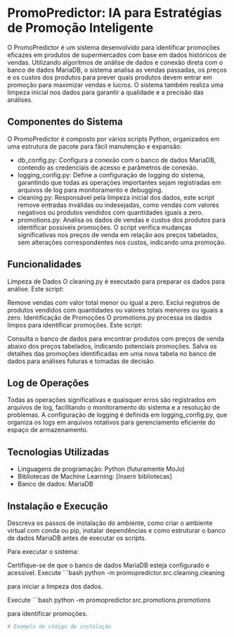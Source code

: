 # PromoPredictor: IA para Estratégias de Promoção Inteligente
O PromoPredictor é um sistema desenvolvido para identificar promoções eficazes em produtos de supermercados com base em dados históricos de vendas. Utilizando algoritmos de análise de dados e conexão direta com o banco de dados MariaDB, o sistema analisa as vendas passadas, os preços e os custos dos produtos para prever quais produtos devem entrar em promoção para maximizar vendas e lucros. O sistema também realiza uma limpeza inicial nos dados para garantir a qualidade e a precisão das análises.


## Componentes do Sistema
O PromoPredictor é composto por vários scripts Python, organizados em uma estrutura de pacote para fácil manutenção e expansão:
- db_config.py: Configura a conexão com o banco de dados MariaDB, contendo as credenciais de acesso e parâmetros de conexão.
- logging_config.py: Define a configuração de logging do sistema, garantindo que todas as operações importantes sejam registradas em arquivos de log para monitoramento e debugging.
- cleaning.py: Responsável pela limpeza inicial dos dados, este script remove entradas inválidas ou indesejadas, como vendas com valores negativos ou produtos vendidos com quantidades iguais a zero.
- promotions.py: Analisa os dados de vendas e custos dos produtos para identificar possíveis promoções. O script verifica mudanças significativas nos preços de venda em relação aos preços tabelados, sem alterações correspondentes nos custos, indicando uma promoção.


## Funcionalidades
Limpeza de Dados
O cleaning.py é executado para preparar os dados para análise. Este script:

Remove vendas com valor total menor ou igual a zero.
Exclui registros de produtos vendidos com quantidades ou valores totais menores ou iguais a zero.
Identificação de Promoções
O promotions.py processa os dados limpos para identificar promoções. Este script:

Consulta o banco de dados para encontrar produtos com preços de venda abaixo dos preços tabelados, indicando potenciais promoções.
Salva os detalhes das promoções identificadas em uma nova tabela no banco de dados para análises futuras e tomadas de decisão.


## Log de Operações
Todas as operações significativas e quaisquer erros são registrados em arquivos de log, facilitando o monitoramento do sistema e a resolução de problemas. A configuração de logging é definida em logging_config.py, que organiza os logs em arquivos rotativos para gerenciamento eficiente do espaço de armazenamento.


## Tecnologias Utilizadas
- Linguagens de programação: Python (futuramente MoJo)
- Bibliotecas de Machine Learning: [Inserir bibliotecas]
- Banco de dados: MariaDB


## Instalação e Execução
Descreva os passos de instalação do ambiente, como criar o ambiente virtual com conda ou pip, instalar dependências e como estruturar o banco de dados MariaDB antes de executar os scripts.

Para executar o sistema:

Certifique-se de que o banco de dados MariaDB esteja configurado e acessível.
Execute ```bash
python -m promopredictor.src.cleaning.cleaning

para iniciar a limpeza dos dados.

Execute ```bash
python -m promopredictor.src.promotions.promotions

para identificar promoções.




```bash
# Exemplo de código de instalação
